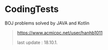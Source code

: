 # CodingTests

BOJ problems solved by JAVA and Kotlin


> https://www.acmicpc.net/user/hanhb1011
>
> last update : 18.10.1.